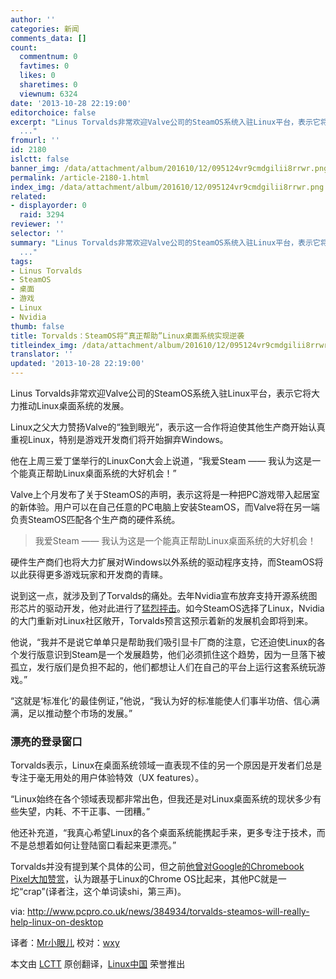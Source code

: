 ```yaml
---
author: ''
categories: 新闻
comments_data: []
count:
  commentnum: 0
  favtimes: 0
  likes: 0
  sharetimes: 0
  viewnum: 6324
date: '2013-10-28 22:19:00'
editorchoice: false
excerpt: "Linus Torvalds非常欢迎Valve公司的SteamOS系统入驻Linux平台，表示它将大力推动Linux桌面系统的发展。\r\nLinux之父大力赞扬Valve的独到眼光，表示这一合作将迫使其他生产商开始认真重视Linux，特别是游戏开发商们将开
  ..."
fromurl: ''
id: 2180
islctt: false
banner_img: /data/attachment/album/201610/12/095124vr9cmdgilii8rrwr.png
permalink: /article-2180-1.html
index_img: /data/attachment/album/201610/12/095124vr9cmdgilii8rrwr.png
related:
- displayorder: 0
  raid: 3294
reviewer: ''
selector: ''
summary: "Linus Torvalds非常欢迎Valve公司的SteamOS系统入驻Linux平台，表示它将大力推动Linux桌面系统的发展。\r\nLinux之父大力赞扬Valve的独到眼光，表示这一合作将迫使其他生产商开始认真重视Linux，特别是游戏开发商们将开
  ..."
tags:
- Linus Torvalds
- SteamOS
- 桌面
- 游戏
- Linux
- Nvidia
thumb: false
title: Torvalds：SteamOS将“真正帮助”Linux桌面系统实现逆袭
titleindex_img: /data/attachment/album/201610/12/095124vr9cmdgilii8rrwr.png
translator: ''
updated: '2013-10-28 22:19:00'
---
```


Linus Torvalds非常欢迎Valve公司的SteamOS系统入驻Linux平台，表示它将大力推动Linux桌面系统的发展。


Linux之父大力赞扬Valve的“独到眼光”，表示这一合作将迫使其他生产商开始认真重视Linux，特别是游戏开发商们将开始摒弃Windows。


他在上周三爱丁堡举行的LinuxCon大会上说道，“我爱Steam —— 我认为这是一个能真正帮助Linux桌面系统的大好机会！”


Valve上个月发布了关于SteamOS的声明，表示这将是一种把PC游戏带入起居室的新体验。用户可以在自己任意的PC电脑上安装SteamOS，而Valve将在另一端负责SteamOS匹配各个生产商的硬件系统。



> 
> 我爱Steam —— 我认为这是一个能真正帮助Linux桌面系统的大好机会！
> 
> 
> 


硬件生产商们也将大力扩展对Windows以外系统的驱动程序支持，而SteamOS将以此获得更多游戏玩家和开发商的青睐。


说到这一点，就涉及到了Torvalds的痛处。去年Nvidia宣布放弃支持开源系统图形芯片的驱动开发，他对此进行了[猛烈抨击](http://www.wired.com/wiredenterprise/2012/06/torvalds-nvidia-linux/)。如今SteamOS选择了Linux，Nvidia的大门重新对Linux社区敞开，Torvalds预言这预示着新的发展机会即将到来。


他说，“我并不是说它单单只是帮助我们吸引显卡厂商的注意，它还迫使Linux的各个发行版意识到Steam是一个发展趋势，他们必须抓住这个趋势，因为一旦落下被孤立，发行版们是负担不起的，他们都想让人们在自己的平台上运行这套系统玩游戏。”


“这就是‘标准化’的最佳例证，”他说，“我认为好的标准能使人们事半功倍、信心满满，足以推动整个市场的发展。”


### **漂亮的登录窗口**


Torvalds表示，Linux在桌面系统领域一直表现不佳的另一个原因是开发者们总是专注于毫无用处的用户体验特效（UX features）。


“Linux始终在各个领域表现都非常出色，但我还是对Linux桌面系统的现状多少有些失望，内耗、不干正事、一团糟。”


他还补充道，“我真心希望Linux的各个桌面系统能携起手来，更多专注于技术，而不是总想着如何让登陆窗口看起来更漂亮。”


Torvalds并没有提到某个具体的公司，但之前[他曾对Google的Chromebook Pixel大加赞赏](https://plus.google.com/+LinusTorvalds/posts/dk1aiW4JjHd)，认为跟基于Linux的Chrome OS比起来，其他PC就是一坨“crap”(译者注，这个单词读shi，第三声)。


 


via: <http://www.pcpro.co.uk/news/384934/torvalds-steamos-will-really-help-linux-on-desktop>


译者：[Mr小眼儿](http://blog.csdn.net/tinyeyeser) 校对：[wxy](https://github.com/wxy)


本文由 [LCTT](https://github.com/LCTT/TranslateProject) 原创翻译，[Linux中国](http://linux.cn/) 荣誉推出